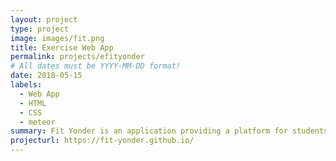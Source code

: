 ```yaml
---
layout: project
type: project
image: images/fit.png
title: Exercise Web App 
permalink: projects/efityonder
# All dates must be YYYY-MM-DD format!
date: 2018-05-15
labels:
  - Web App
  - HTML
  - CSS
  - meteor
summary: Fit Yonder is an application providing a platform for students and health and fitness professionals that allows them to post ideas for flexible and personalized fitness routines, things such as yoga etc. that can be done in one’s dorm room, or somewhere on campus.
projecturl: https://fit-yonder.github.io/
---
```

